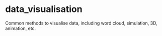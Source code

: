 # data_visualisation
Common methods to visualise data, including word cloud, simulation, 3D, animation, etc.
